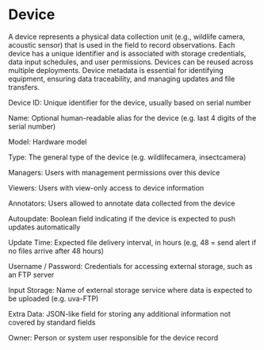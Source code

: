 # Device

A device represents a physical data collection unit (e.g., wildlife camera, acoustic sensor) that is used in the field to record observations. Each device has a unique identifier and is associated with storage credentials, data input schedules, and user permissions. Devices can be reused across multiple deployments.
Device metadata is essential for identifying equipment, ensuring data traceability, and managing updates and file transfers.

Device ID: Unique identifier for the device, usually based on serial number

Name: Optional human-readable alias for the device (e.g. last 4 digits of the serial number)

Model: Hardware model

Type: The general type of the device (e.g. wildlifecamera, insectcamera)

Managers: Users with management permissions over this device

Viewers: Users with view-only access to device information

Annotators: Users allowed to annotate data collected from the device

Autoupdate: Boolean field indicating if the device is expected to push updates automatically

Update Time: Expected file delivery interval, in hours (e.g, 48 = send alert if no files arrive after 48 hours)

Username / Password: Credentials for accessing external storage, such as an FTP server

Input Storage: Name of external storage service where data is expected to be uploaded (e.g. uva-FTP)

Extra Data: JSON-like field for storing any additional information not covered by standard fields

Owner: Person or system user responsible for the device record
